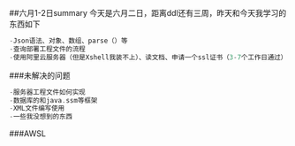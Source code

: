 ##六月1-2日summary
今天是六月二日，距离ddl还有三周，昨天和今天我学习的东西如下
```c
-Json语法、对象、数组、parse（）等
-查询部署工程文件的流程
-使用阿里云服务器（但是Xshell我装不上）、读文档、申请一个ssl证书（3-7个工作日通过）
```
###未解决的问题
```c
-服务器工程文件如何实现
-数据库的和java.ssm等框架
-XML文件编写使用
-一些我没想到的东西
```
###AWSL 
